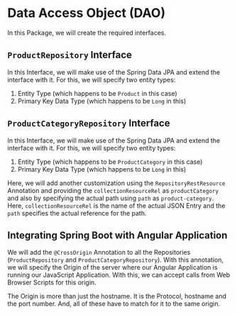 # Data Access Object (DAO)
<p>In this Package, we will create the required interfaces.</p>

## <code>ProductRepository</code> Interface
<p>In this Interface, we will make use of the Spring Data JPA and extend the interface with it. For this, we will specify two entity types:</p>
<ol>
    <li>Entity Type (which happens to be <code>Product</code> in this case)</li>
    <li>Primary Key Data Type (which happens to be <code>Long</code> in this)</li>
</ol>

## <code>ProductCategoryRepository</code> Interface
<p>In this Interface, we will make use of the Spring Data JPA and extend the interface with it. For this, we will specify two entity types:</p>
<ol>
    <li>Entity Type (which happens to be <code>ProductCategory</code> in this case)</li>
    <li>Primary Key Data Type (which happens to be <code>Long</code> in this)</li>
</ol>
Here, we will add another customization using the <code>RepositoryRestResource</code> Annotation and providing the <code>collectionResourceRel</code> as <code>productCategory</code> and also by specifying the actual path using <code>path</code> as <code>product-category</code>.
Here, <code>collectionResourceRel</code> is the name of the actual JSON Entry and the <code>path</code> specifies the actual reference for the path.


## Integrating Spring Boot with Angular Application
<p>We will add the <code>@CrossOrigin</code> Annotation to all the Repositories (<code>ProductRepository</code> and <code>ProductCategoryRepository</code>). With this annotation, we will specify the Origin of the server where our Angular Application is running our JavaScript Application. With this, we can accept calls from Web Browser Scripts for this origin.</p>
<p>The Origin is more than just the hostname. It is the Protocol, hostname and the port number. And, all of these have to match for it to the same origin.</p> 